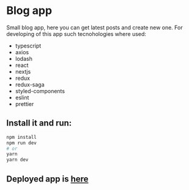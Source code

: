 # Blog app
Small blog app, here you can get latest posts and create new one. 
For developing of this app such tecnohologies where used:
- typescript
-  axios
- lodash
- react
- nextjs
- redux
- redux-saga
- styled-components
- eslint
- prettier


## Install it and run:

```bash
npm install
npm run dev
# or
yarn
yarn dev
```
## Deployed app is [here](https://blog-sigma-liart.vercel.app/)
